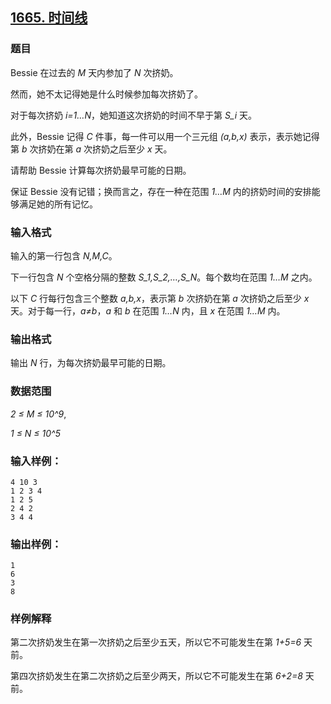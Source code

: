 ## [1665. 时间线](https://www.acwing.com/problem/content/1667/)

### 题目

Bessie 在过去的 *M* 天内参加了 *N* 次挤奶。

然而，她不太记得她是什么时候参加每次挤奶了。

对于每次挤奶 *i=1…N*，她知道这次挤奶的时间不早于第 *S_i* 天。

此外，Bessie 记得 *C* 件事，每一件可以用一个三元组 *(a,b,x)* 表示，表示她记得第 *b* 次挤奶在第 *a* 次挤奶之后至少 *x* 天。

请帮助 Bessie 计算每次挤奶最早可能的日期。

保证 Bessie 没有记错；换而言之，存在一种在范围 *1…M* 内的挤奶时间的安排能够满足她的所有记忆。

### 输入格式

输入的第一行包含 *N,M,C*。

下一行包含 *N* 个空格分隔的整数 *S_1,S_2,…,S_N*。每个数均在范围 *1…M* 之内。

以下 *C* 行每行包含三个整数 *a,b,x*，表示第 *b* 次挤奶在第 *a* 次挤奶之后至少 *x* 天。对于每一行，*a≠b*，*a* 和 *b* 在范围 *1…N* 内，且 *x* 在范围 *1…M* 内。

### 输出格式

输出 *N* 行，为每次挤奶最早可能的日期。

### 数据范围

*2 ≤ M ≤ 10^9*,

*1 ≤ N ≤ 10^5*

### 输入样例：

```
4 10 3
1 2 3 4
1 2 5
2 4 2
3 4 4
```

### 输出样例：

```
1
6
3
8
```

### 样例解释

第二次挤奶发生在第一次挤奶之后至少五天，所以它不可能发生在第 *1+5=6* 天前。

第四次挤奶发生在第二次挤奶之后至少两天，所以它不可能发生在第 *6+2=8* 天前。
